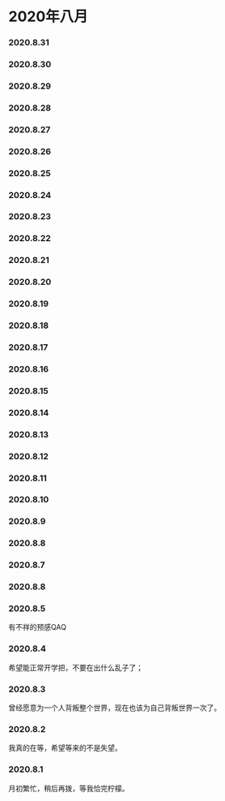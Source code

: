 # 2020年八月
### 2020.8.31
### 2020.8.30
### 2020.8.29
### 2020.8.28
### 2020.8.27
### 2020.8.26
### 2020.8.25
### 2020.8.24
### 2020.8.23
### 2020.8.22
### 2020.8.21
### 2020.8.20
### 2020.8.19
### 2020.8.18
### 2020.8.17
### 2020.8.16
### 2020.8.15
### 2020.8.14
### 2020.8.13
### 2020.8.12
### 2020.8.11
### 2020.8.10
### 2020.8.9
### 2020.8.8
### 2020.8.7
### 2020.8.8
### 2020.8.5
有不祥的预感QAQ
### 2020.8.4
希望能正常开学把，不要在出什么乱子了；
### 2020.8.3
曾经愿意为一个人背叛整个世界，现在也该为自己背叛世界一次了。
### 2020.8.2
我真的在等，希望等来的不是失望。
### 2020.8.1
月初繁忙，稍后再拨，等我恰完柠檬。
